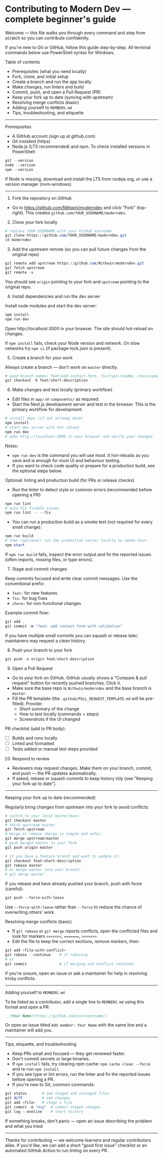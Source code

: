 # Contributing to Modern Dev — complete beginner's guide

Welcome — this file walks you through every command and step from scratch so you can contribute confidently.

If you're new to Git or GitHub, follow this guide step-by-step. All terminal commands below use PowerShell syntax for Windows.

Table of contents
- Prerequisites (what you need locally)
- Fork, clone, and initial setup
- Create a branch and run the app locally
- Make changes, run linters and build
- Commit, push, and open a Pull Request (PR)
- Keep your fork up to date (syncing with upstream)
- Resolving merge conflicts (basic)
- Adding yourself to `MEMBERS.md`
- Tips, troubleshooting, and etiquette

--------------------------------------------------------------------------------

Prerequisites
- A GitHub account (sign up at github.com)
- Git installed (https)
- Node.js (LTS recommended) and npm. To check installed versions in PowerShell:

```powershell
git --version
node --version
npm --version
```

If Node is missing, download and install the LTS from nodejs.org, or use a version manager (nvm-windows).

--------------------------------------------------------------------------------

1) Fork the repository on GitHub

- Go to https://github.com/Nithwin/moderndev and click "Fork" (top-right). This creates `github.com/YOUR_USERNAME/moderndev`.

2) Clone your fork locally

```powershell
# replace YOUR_USERNAME with your GitHub username
git clone https://github.com/YOUR_USERNAME/moderndev.git
cd moderndev
```

3) Add the upstream remote (so you can pull future changes from the original repo)

```powershell
git remote add upstream https://github.com/Nithwin/moderndev.git
git fetch upstream
git remote -v
```

You should see `origin` pointing to your fork and `upstream` pointing to the original repo.

4) Install dependencies and run the dev server

Install node modules and start the dev server:

```powershell
npm install
npm run dev
```

Open http://localhost:3000 in your browser. The site should hot-reload on changes.

If `npm install` fails, check your Node version and network. On slow networks try `npm ci` (if package-lock.json is present).

5) Create a branch for your work

Always create a branch — don't work on `master` directly.

```powershell
# Good branch names: feat/add-contact-form, fix/typo-readme, chore/update-deps
git checkout -b feat/short-description
```

6) Make changes and test locally (primary workflow)

- Edit files in `app/` or `components/` as required.
- Start the Next.js development server and test in the browser. This is the primary workflow for development:

```powershell
# install deps (if not already done)
npm install
# start dev server with hot reload
npm run dev
# open http://localhost:3000 in your browser and verify your changes
```

Notes:
- `npm run dev` is the command you will use most. It hot-reloads as you save and is enough for most UI and behaviour testing.
- If you want to check code quality or prepare for a production build, see the optional steps below.

Optional: linting and production build (for PRs or release checks)

- Run the linter to detect style or common errors (recommended before opening a PR):

```powershell
npm run lint
# auto-fix fixable issues
npm run lint -- --fix
```

- You can run a production build as a smoke test (not required for every small change):

```powershell
npm run build
# then (optional) run the production server locally to smoke-test:
npm start
```

If `npm run build` fails, inspect the error output and fix the reported issues (often imports, missing files, or type errors).

7) Stage and commit changes

Keep commits focused and write clear commit messages. Use the conventional prefix:

- `feat:` for new features
- `fix:` for bug fixes
- `chore:` for non-functional changes

Example commit flow:

```powershell
git add .
git commit -m "feat: add contact form with validation"
```

If you have multiple small commits you can squash or rebase later; maintainers may request a clean history.

8) Push your branch to your fork

```powershell
git push -u origin feat/short-description
```

9) Open a Pull Request

- Go to your fork on GitHub. GitHub usually shows a "Compare & pull request" button for recently pushed branches. Click it.
- Make sure the base repo is `Nithwin/moderndev` and the base branch is `master`.
- Fill the PR template (the `.github/PULL_REQUEST_TEMPLATE.md` will be pre-filled). Provide:
	- Short summary of the change
	- How to test locally (commands + steps)
	- Screenshots if the UI changed

PR checklist (add to PR body):

- [ ] Builds and runs locally
- [ ] Linted and formatted
- [ ] Tests added or manual test steps provided

10) Respond to review

- Reviewers may request changes. Make them on your branch, commit, and push — the PR updates automatically.
- If asked, rebase or squash commits to keep history tidy (see "Keeping your fork up to date").

--------------------------------------------------------------------------------

Keeping your fork up to date (recommended)

Regularly bring changes from upstream into your fork to avoid conflicts:

```powershell
# switch to your local master/main
git checkout master
# fetch upstream master
git fetch upstream
# merge or rebase (merge is simple and safe):
git merge upstream/master
# push merged master to your fork
git push origin master

# if you have a feature branch and want to update it:
git checkout feat/short-description
git rebase master
# or merge master into your branch:
# git merge master
```

If you rebase and have already pushed your branch, push with force (careful):

```powershell
git push --force-with-lease
```

Use `--force-with-lease` rather than `--force` to reduce the chance of overwriting others' work.

Resolving merge conflicts (basic)

- If `git rebase` or `git merge` reports conflicts, open the conflicted files and look for markers `<<<<<<<`, `=======`, `>>>>>>>`.
- Edit the file to keep the correct sections, remove markers, then:

```powershell
git add <file-with-conflict>
git rebase --continue    # if rebasing
# or
git commit               # if merging and conflict resolved
```

If you're unsure, open an issue or ask a maintainer for help in resolving tricky conflicts.

--------------------------------------------------------------------------------

Adding yourself to `MEMBERS.md`

To be listed as a contributor, add a single line to `MEMBERS.md` using this format and open a PR:

```markdown
- [Your Name](https://github.com/yourusername/)
```

Or open an issue titled `Add member: Your Name` with the same line and a maintainer will add you.

--------------------------------------------------------------------------------

Tips, etiquette, and troubleshooting

- Keep PRs small and focused — they get reviewed faster.
- Don't commit secrets or large binaries.
- If `npm install` fails, try clearing npm cache: `npm cache clean --force` and re-run `npm install`.
- If you see type or lint errors, run the linter and fix the reported issues before opening a PR.
- If you're new to Git, common commands:

```powershell
git status       # see staged and unstaged files
git diff         # see changes
git add <file>   # stage a file
git commit -m "msg"  # commit staged changes
git log --oneline    # short history
```

If something breaks, don't panic — open an issue describing the problem and what you tried.

--------------------------------------------------------------------------------

Thanks for contributing — we welcome learners and regular contributors alike. If you'd like, we can add a short "good first issue" checklist or an automated GitHub Action to run linting on every PR.


